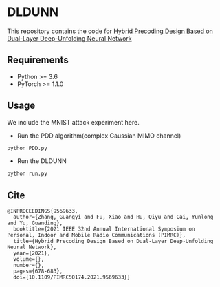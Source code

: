 # DLDUNN
This repository contains the code for [Hybrid Precoding Design Based on Dual-Layer Deep-Unfolding Neural Network](https://ieeexplore.ieee.org/document/9569633)

## Requirements
* Python >= 3.6
* PyTorch >= 1.1.0

## Usage
We include the MNIST attack experiment here.
* Run the PDD algorithm(complex Gaussian MIMO channel)
```bash
python PDD.py
```
* Run the DLDUNN
```bash
python run.py
```

## Cite
```
@INPROCEEDINGS{9569633,
  author={Zhang, Guangyi and Fu, Xiao and Hu, Qiyu and Cai, Yunlong and Yu, Guanding},
  booktitle={2021 IEEE 32nd Annual International Symposium on Personal, Indoor and Mobile Radio Communications (PIMRC)}, 
  title={Hybrid Precoding Design Based on Dual-Layer Deep-Unfolding Neural Network}, 
  year={2021},
  volume={},
  number={},
  pages={678-683},
  doi={10.1109/PIMRC50174.2021.9569633}}
```